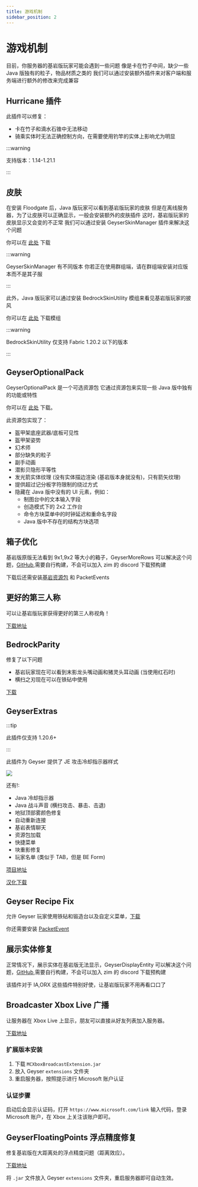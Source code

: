 ```yaml
---
title: 游戏机制
sidebar_position: 2
---
```


# 游戏机制

目前，你服务器的基岩版玩家可能会遇到一些问题
像是卡在竹子中间，缺少一些 Java 版独有的粒子，物品材质之类的
我们可以通过安装额外插件来对客户端和服务端进行额外的修改来完成兼容

## Hurricane 插件

此插件可以修复：

- 卡在竹子和滴水石锥中无法移动
- 骑乘实体时无法正确控制方向，在需要使用钓竿的实体上影响尤为明显

:::warning

支持版本：1.14-1.21.1

:::

## 皮肤

在安装 Floodgate 后，Java 版玩家可以看到基岩版玩家的皮肤
但是在离线服务器，为了让皮肤可以正确显示，一般会安装额外的皮肤插件
这时，基岩版玩家的皮肤显示又会变的不正常
我们可以通过安装 GeyserSkinManager 插件来解决这个问题

你可以在 [此处](https://github.com/Camotoy/GeyserSkinManager/releases) 下载

:::warning

GeyserSkinManager 有不同版本
你若正在使用群组端，请在群组端安装对应版本而不是其子服

:::

此外，Java 版玩家可以通过安装 BedrockSkinUtility 模组来看见基岩版玩家的披风

你可以在 [此处](https://github.com/Camotoy/BedrockSkinUtility) 下载模组

:::warning

BedrockSkinUtility 仅支持 Fabric 1.20.2 以下的版本

:::

## GeyserOptionalPack

GeyserOptionalPack 是一个可选资源包
它通过资源包来实现一些 Java 版中独有的功能或特性

你可以在 [此处](https://download.geysermc.org/v2/projects/geyseroptionalpack/versions/latest/builds/latest/downloads/geyseroptionalpack)
下载。

此资源包实现了：

- 盔甲架底座武器/底板可见性
- 盔甲架姿势
- 幻术师
- 部分缺失的粒子
- 副手动画
- 潜影贝隐形平等性
- 发光箭实体纹理 (没有实体描边渲染 (基岩版本身就没有)，只有箭矢纹理)
- 提供超过记分板字符限制的绕过方式
- 隐藏在 Java 版中没有的 UI 元素，例如：
    - 制图台中的文本输入字段
    - 创造模式下的 2x2 工作台
    - 命令方块菜单中的时钟延迟和重命名字段
    - Java 版中不存在的结构方块选项

## 箱子优化

基岩版原版无法看到 9x1,9x2 等大小的箱子，GeyserMoreRows
可以解决这个问题，[GitHub](https://github.com/GeyserExtensionists/GeyserMoreRows),需要自行构建，不会可以加入 zim 的
discord 下载预构建

下载后还需安装[基岩资源包](https://raw.githubusercontent.com/GeyserExtensionists/GeyserMoreRows/refs/heads/main/MorerowsPack.mcpack) 和 PacketEvents

## 更好的第三人称

可以让基岩版玩家获得更好的第三人称视角！

[下载地址](https://github.com/lilingfengdev/GeyserBetterBedrockThirdPerson/releases/tag/latest)

## BedrockParity

修复了以下问题

- 基岩玩家现在可以看到末影龙头嘴动画和猪灵头耳动画 (当使用红石时)
- 横扫之刃现在可以在铁砧中使用

[下载](https://github.com/tbyt/BedrockParity/releases/tag/release)

## GeyserExtras

:::tip

此插件仅支持 1.20.6+

:::

此插件为 Geyser 提供了 JE 攻击冷却指示器样式

![](_image/GeyserExtras.gif)

还有!:

- Java 冷却指示器
- Java 战斗声音 (横扫攻击、暴击、击退)
- 地狱顶部雾颜色修复
- 自动重新连接
- 基岩表情聊天
- 资源包加载
- 快捷菜单
- 块重影修复
- 玩家名单 (类似于 TAB，但是 BE Form)

[项目地址](https://github.com/GeyserExtras/GeyserExtras)

[汉化下载](https://hangar.papermc.io/Guardian1l/GeyserExtras_CNN)

## Geyser Recipe Fix

允许 Geyser 玩家使用铁砧和锻造台以及自定义菜单，[下载](https://modrinth.com/plugin/geyser-recipe-fix)

你还需要安装 [PacketEvent](https://modrinth.com/plugin/packetevents)

## 展示实体修复

正常情况下，展示实体在基岩版无法显示，GeyserDisplayEntity
可以解决这个问题，[GitHub](https://github.com/GeyserExtensionists/GeyserDisplayEntity),需要自行构建，不会可以加入 zim 的
discord 下载预构建

该插件对于 IA,ORX 这些插件特别好使，让基岩版玩家不用再看口口了

## Broadcaster Xbox Live 广播

让服务器在 Xbox Live 上显示，朋友可以直接从好友列表加入服务器。

[下载地址](https://github.com/MCXboxBroadcast/Broadcaster/releases)

### 扩展版本安装

1. 下载 `MCXboxBroadcastExtension.jar`
2. 放入 Geyser `extensions` 文件夹
3. 重启服务器，按照提示进行 Microsoft 账户认证

### 认证步骤

启动后会显示认证码，打开 `https://www.microsoft.com/link` 输入代码，登录 Microsoft 账户，在 Xbox 上关注该账户即可。

## GeyserFloatingPoints 浮点精度修复

修复基岩版在大距离处的浮点精度问题（距离效应）。

[下载地址](https://github.com/Oryxel/GeyserFloatingPoints/releases)

将 `.jar` 文件放入 Geyser `extensions` 文件夹，重启服务器即可自动生效。